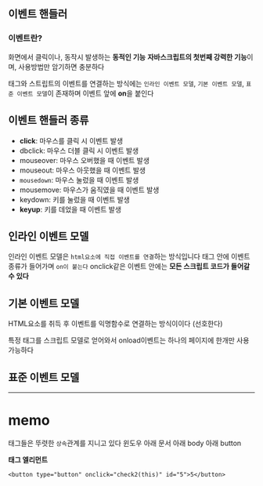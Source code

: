 ## 이벤트 핸들러

### 이벤트란?

화면에서 클릭이나, 동작시 발생하는 **동적인 기능**
**자바스크립트의 첫번째 강력한 기능**이며, 사용방법만 암기하면 충분하다

태그와 스트립트의 이벤트를 연결하는 방식에는
`인라인 이벤트 모델`, `기본 이벤트 모델`, `표준 이벤트 모델`이 존재하며
이벤트 앞에 **on**을 붙인다

## 이벤트 핸들러 종류

- **click**: 마우스를 클릭 시 이벤트 발생
- dbclick: 마우스 더블 클릭 시 이벤트 발생
- mouseover: 마우스 오버했을 때 이벤트 발생
- mouseout: 마우스 아웃했을 때 이벤트 발생
- `mousedown`: 마우스 눌렀을 때 이벤트 발생
- mousemove: 마우스가 움직였을 때 이벤트 발생
- keydown: 키를 눌렀을 때 이벤트 발생
- **keyup**: 키를 데었을 때 이벤트 발생

## 인라인 이벤트 모델

인라인 이벤트 모델은 `html요소에 직접 이벤트를 연결`하는 방식입니다
태그 안에 이벤트 종류가 들어가며 `on이 붙는다`
onclick같은 이벤트 안에는 **모든 스크립트 코드가 들어갈 수 있다**

## 기본 이벤트 모델

HTML요소를 취득 후 이벤트를 익명함수로 연결하는 방식이이다
(선호한다)

특정 태그를 스크립트 모델로 얻어와서
onload이벤트는 하나의 페이지에 한개만 사용 가능하다

## 표준 이벤트 모델

---

# memo

태그들은 뚜렷한 `상속`관계를 지니고 있다
윈도우 아래 문서 아래 body 아래 button

**태그 엘리먼트**

```
<button type="button" onclick="check2(this)" id="5">5</button>
```
